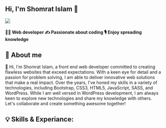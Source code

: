 ## Hi, I'm Shomrat Islam 👋
![](https://pixelperfectpro.co/wp-content/uploads/2024/05/Developer-Shomrat.png)
#### 👨‍💻 Web developer ✍️ Passionate about coding 🎙️ Enjoy spreading knowledge

## 🤵 About me

👋 Hi, I'm Shomrat Islam, a front end web developer committed to creating flawless websites that exceed expectations. With a keen eye for detail and a passion for problem solving, I am able to deliver innovative web solutions that make a real impact. Over the years, I've honed my skills in a variety of technologies, including Bootstrap, CSS3, HTML5, JavaScript, SASS, and WordPress. While I am well versed in WordPress development, I am always keen to explore new technologies and share my knowledge with others. Let's collaborate and create something awesome together!

## 💡 Skills & Experiance:






